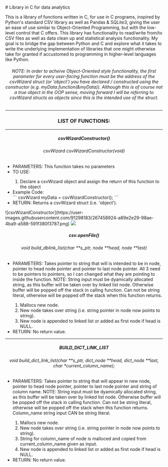 ​​# Library in C for data analytics

This is a library of functions written in C, for use in C programs, inspired by Python's standard CSV library as well as Pandas & SQLite3, giving the user an ease of use similar to Object-Oriented Programming, but with the low-level control that C offers. This library has functionality to read/write from/to CSV files as well as data clean up and statistical analysis functionality. My goal is to bridge the gap between Python and C and explore what it takes to write the underlying implementation of libraries that one might otherwise take for granted if accustomed to programming in higher-level languages like Python.


<h6 align="center">NOTE: In order to acheive Object-Oriented style functionality, the first parameter for every user-facing function must be the address of the csvWizard struct (or 'object') you have declared / constructed using the constructor (e.g. myData.function(&myData)). Although this is of course not a true object in the OOP sense, moving forward I will be referring to csvWizard structs as objects since this is the intended use of the struct.</h6>

<hr>
<h3 align="center">LIST OF FUNCTIONS:</h3>
<hr>


<h5 align="center">csvWizardConstructor()</h5>
<h6 align="center">csvWizard csvWizardConstructor(void)</h6>
<ul>
  <li>PARAMETERS: This function takes no parameters</li>
  <li>TO USE:</li>
  <ol>
	<li>Declare a csvWizard object and assign the return of this function to the object</li>
  </ol>
	<li>Example Code:</li>
		```
csvWizard myData = csvWizardConstructor();
```
  <li>RETURN: Returns a csvWizard struct (i.e. 'object').</li>
</ul>
![csvWizardConstructor](https://user-images.githubusercontent.com/91298183/267458924-a89e2e29-98ae-4ba9-a588-591f380f3787.png)

<img src="https://user-images.githubusercontent.com/91298183/267458924-a89e2e29-98ae-4ba9-a588-591f380f3787.png">

<h5 align="center">csv.openFile()</h5>
<h6 align="center">void build_dblink_list(char **s_ptr, node **head, node **last)</h6>
<ul>
  <li>PARAMETERS: Takes pointer to string that will is intended to be in node, pointer to head node pointer and pointer to last node pointer. All 3 need to be pointers to pointers, so I can changed what they are pointing to inside the function. NOTE: String input must be dyamically allocated string, as this buffer will be taken over by linked list node. Otherwise buffer will be popped off the stack in calling function. Can not be string literal, otherwise will be popped off the stack when this function returns.</li>
  <ol>
	<li>Mallocs new node.</li>
	<li>New node takes over string (i.e. string pointer in node now points to string).</li>
	<li>New node is appended to linked list or added as first node if head is NULL.</li>
  </ol>
  <li>RETURN: No return value.</li>
</ul>

<hr>
<h5 align="center">BUILD_DICT_LINK_LIST</h5>
<h6 align="center">void build_dict_link_list(char **s_ptr, dict_node **head, dict_node **last, char *current_column_name);</h6>
<ul>
  <li>PARAMETERS: Takes pointer to string that will appear in new node, pointer to head node pointer, pointer to last node pointer and string of column name. NOTE: String input must be dyamically allocated string, as this buffer will be taken over by linked list node. Otherwise buffer will be popped off the stack in calling function. Can not be string literal, otherwise will be popped off the stack when this function returns. Column_name string input CAN be string literal.</li>
  <ol>
	<li>Mallocs new node.</li>
	<li>New node takes over string (i.e. string pointer in node now points to string).</li>
	<li>String for column_name of node is malloced and copied from current_column_name given as input.</li>
	<li>New node is appended to linked list or added as first node if head is NULL.</li>
  </ol>
  <li>RETURN: No return value.</li>
</ul>


